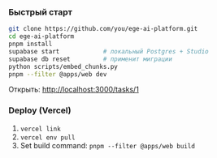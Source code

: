 ### Быстрый старт

```bash
git clone https://github.com/you/ege-ai-platform.git
cd ege-ai-platform
pnpm install
supabase start            # локальный Postgres + Studio
supabase db reset         # применит миграции
python scripts/embed_chunks.py
pnpm --filter @apps/web dev
```

Открыть: [http://localhost:3000/tasks/1](http://localhost:3000/tasks/1)

### Deploy (Vercel)

1. `vercel link`
2. `vercel env pull`
3. Set build command: `pnpm --filter @apps/web build`
